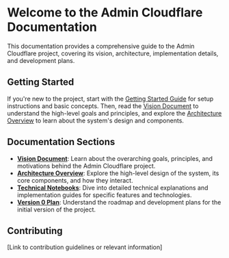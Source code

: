 # Welcome to the Admin Cloudflare Documentation

This documentation provides a comprehensive guide to the Admin Cloudflare project, covering its vision, architecture, implementation details, and development plans.

## Getting Started

If you're new to the project, start with the [Getting Started Guide](getting-started.md) for setup instructions and basic concepts. Then, read the [Vision Document](VISION.md) to understand the high-level goals and principles, and explore the [Architecture Overview](ARCHITECTURE.md) to learn about the system's design and components.

## Documentation Sections

- **[Vision Document](VISION.md)**: Learn about the overarching goals, principles, and motivations behind the Admin Cloudflare project.
- **[Architecture Overview](ARCHITECTURE.md)**: Explore the high-level design of the system, its core components, and how they interact.
- **[Technical Notebooks](notebooks/README.md)**: Dive into detailed technical explanations and implementation guides for specific features and technologies.
- **[Version 0 Plan](v0/VERSION_PLAN.md)**: Understand the roadmap and development plans for the initial version of the project.

## Contributing

[Link to contribution guidelines or relevant information]